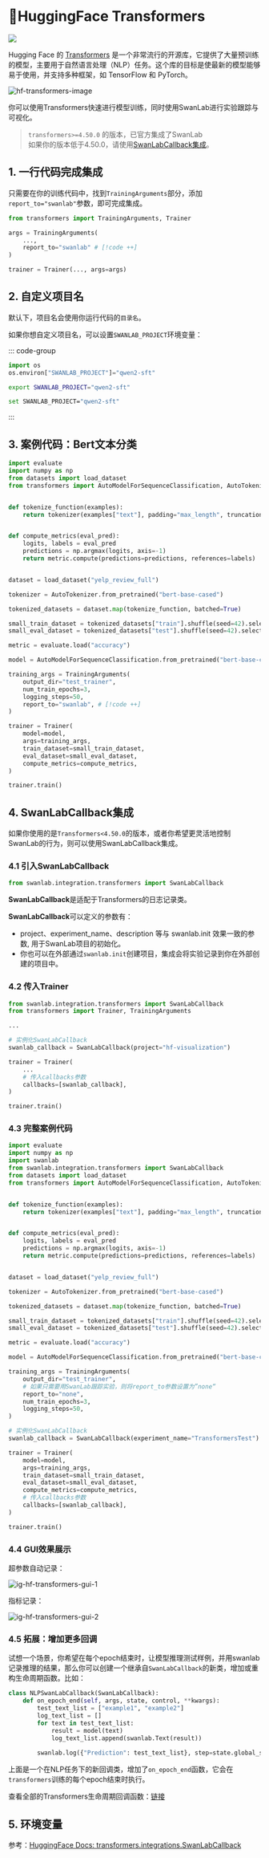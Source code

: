 # 🤗HuggingFace Transformers

[![](/assets/colab.svg)](https://colab.research.google.com/drive/1iYwrAM4ToCWt5p5hlrrkHlQqBIav_r2E?usp=sharing)

Hugging Face 的 [Transformers](https://github.com/huggingface/transformers) 是一个非常流行的开源库，它提供了大量预训练的模型，主要用于自然语言处理（NLP）任务。这个库的目标是使最新的模型能够易于使用，并支持多种框架，如 TensorFlow 和 PyTorch。

![hf-transformers-image](/assets/ig-huggingface-transformers.png)

你可以使用Transformers快速进行模型训练，同时使用SwanLab进行实验跟踪与可视化。

> `transformers>=4.50.0` 的版本，已官方集成了SwanLab  
> 如果你的版本低于4.50.0，请使用[SwanLabCallback集成](#_4-swanlabcallback集成)。

## 1. 一行代码完成集成

只需要在你的训练代码中，找到`TrainingArguments`部分，添加`report_to="swanlab"`参数，即可完成集成。

```python
from transformers import TrainingArguments, Trainer

args = TrainingArguments(
    ...,
    report_to="swanlab" # [!code ++]
)

trainer = Trainer(..., args=args)
```

## 2. 自定义项目名

默认下，项目名会使用你运行代码的`目录名`。

如果你想自定义项目名，可以设置`SWANLAB_PROJECT`环境变量：

::: code-group

```python
import os
os.environ["SWANLAB_PROJECT"]="qwen2-sft"
```

```bash [Command Line（Linux/MacOS）]
export SWANLAB_PROJECT="qwen2-sft"
```

```bash [Command Line（Windows）]
set SWANLAB_PROJECT="qwen2-sft"
```

:::

## 3. 案例代码：Bert文本分类

```python
import evaluate
import numpy as np
from datasets import load_dataset
from transformers import AutoModelForSequenceClassification, AutoTokenizer, Trainer, TrainingArguments


def tokenize_function(examples):
    return tokenizer(examples["text"], padding="max_length", truncation=True)


def compute_metrics(eval_pred):
    logits, labels = eval_pred
    predictions = np.argmax(logits, axis=-1)
    return metric.compute(predictions=predictions, references=labels)


dataset = load_dataset("yelp_review_full")

tokenizer = AutoTokenizer.from_pretrained("bert-base-cased")

tokenized_datasets = dataset.map(tokenize_function, batched=True)

small_train_dataset = tokenized_datasets["train"].shuffle(seed=42).select(range(1000))
small_eval_dataset = tokenized_datasets["test"].shuffle(seed=42).select(range(1000))

metric = evaluate.load("accuracy")

model = AutoModelForSequenceClassification.from_pretrained("bert-base-cased", num_labels=5)

training_args = TrainingArguments(
    output_dir="test_trainer",
    num_train_epochs=3,
    logging_steps=50,
    report_to="swanlab", # [!code ++]
)

trainer = Trainer(
    model=model,
    args=training_args,
    train_dataset=small_train_dataset,
    eval_dataset=small_eval_dataset,
    compute_metrics=compute_metrics,
)

trainer.train()
```

## 4. SwanLabCallback集成

如果你使用的是`Transformers<4.50.0`的版本，或者你希望更灵活地控制SwanLab的行为，则可以使用SwanLabCallback集成。

### 4.1 引入SwanLabCallback

```python
from swanlab.integration.transformers import SwanLabCallback
```

**SwanLabCallback**是适配于Transformers的日志记录类。

**SwanLabCallback**可以定义的参数有：

- project、experiment_name、description 等与 swanlab.init 效果一致的参数, 用于SwanLab项目的初始化。
- 你也可以在外部通过`swanlab.init`创建项目，集成会将实验记录到你在外部创建的项目中。

### 4.2 传入Trainer

```python (1,7,12)
from swanlab.integration.transformers import SwanLabCallback
from transformers import Trainer, TrainingArguments

...

# 实例化SwanLabCallback
swanlab_callback = SwanLabCallback(project="hf-visualization")

trainer = Trainer(
    ...
    # 传入callbacks参数
    callbacks=[swanlab_callback],
)

trainer.train()
```

### 4.3 完整案例代码

```python (4,41,50)
import evaluate
import numpy as np
import swanlab
from swanlab.integration.transformers import SwanLabCallback
from datasets import load_dataset
from transformers import AutoModelForSequenceClassification, AutoTokenizer, Trainer, TrainingArguments


def tokenize_function(examples):
    return tokenizer(examples["text"], padding="max_length", truncation=True)


def compute_metrics(eval_pred):
    logits, labels = eval_pred
    predictions = np.argmax(logits, axis=-1)
    return metric.compute(predictions=predictions, references=labels)


dataset = load_dataset("yelp_review_full")

tokenizer = AutoTokenizer.from_pretrained("bert-base-cased")

tokenized_datasets = dataset.map(tokenize_function, batched=True)

small_train_dataset = tokenized_datasets["train"].shuffle(seed=42).select(range(1000))
small_eval_dataset = tokenized_datasets["test"].shuffle(seed=42).select(range(1000))

metric = evaluate.load("accuracy")

model = AutoModelForSequenceClassification.from_pretrained("bert-base-cased", num_labels=5)

training_args = TrainingArguments(
    output_dir="test_trainer",
    # 如果只需要用SwanLab跟踪实验，则将report_to参数设置为”none“
    report_to="none",
    num_train_epochs=3,
    logging_steps=50,
)

# 实例化SwanLabCallback
swanlab_callback = SwanLabCallback(experiment_name="TransformersTest")

trainer = Trainer(
    model=model,
    args=training_args,
    train_dataset=small_train_dataset,
    eval_dataset=small_eval_dataset,
    compute_metrics=compute_metrics,
    # 传入callbacks参数
    callbacks=[swanlab_callback],
)

trainer.train()
```

### 4.4 GUI效果展示

超参数自动记录：

![ig-hf-transformers-gui-1](/assets/ig-hf-transformers-gui-1.png)

指标记录：

![ig-hf-transformers-gui-2](/assets/ig-hf-transformers-gui-2.png)


### 4.5 拓展：增加更多回调

试想一个场景，你希望在每个epoch结束时，让模型推理测试样例，并用swanlab记录推理的结果，那么你可以创建一个继承自`SwanLabCallback`的新类，增加或重构生命周期函数。比如：

```python
class NLPSwanLabCallback(SwanLabCallback):    
    def on_epoch_end(self, args, state, control, **kwargs):
        test_text_list = ["example1", "example2"]
        log_text_list = []
        for text in test_text_list:
            result = model(text)
            log_text_list.append(swanlab.Text(result))
            
        swanlab.log({"Prediction": test_text_list}, step=state.global_step)
```

上面是一个在NLP任务下的新回调类，增加了`on_epoch_end`函数，它会在`transformers`训练的每个epoch结束时执行。

查看全部的Transformers生命周期回调函数：[链接](https://github.com/huggingface/transformers/blob/main/src/transformers/trainer_callback.py#L311)

## 5. 环境变量

参考：[HuggingFace Docs: transformers.integrations.SwanLabCallback](https://huggingface.co/docs/transformers/main/en/main_classes/callback#transformers.integrations.SwanLabCallback)